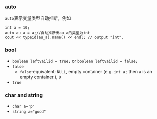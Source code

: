 ### auto
`auto`表示变量类型自动推断，例如
```
int a = 10;
auto au_a = a;//自动推断出au_a的类型为int
cout << typeid(au_a).name() << endl; // output "int".
```
### bool
+ `boolean leftVailid = true;` or `boolean leftVailid = false;`
+ `false`
  + `false`-equivalent: `NULL`, empty container (e.g. `int a;` then `a` is an empty container.), `0`
+ `true`
### char and string
+ `char a='p'`
+ `string a="good"`
